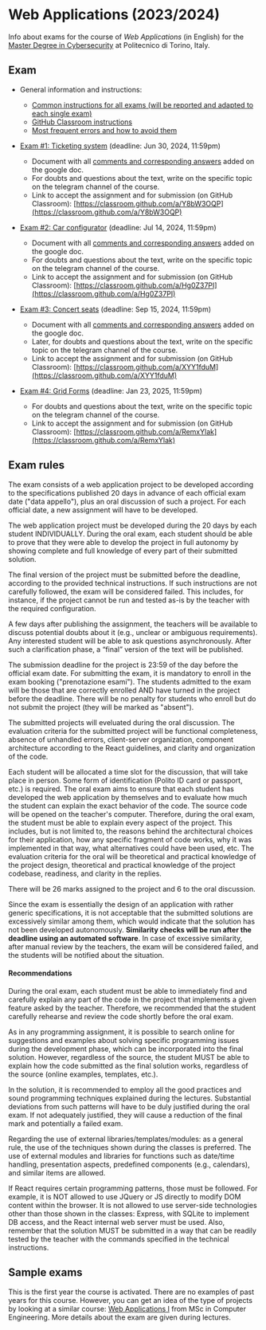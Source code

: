 # Web Applications (2023/2024)

Info about exams for the course of _Web Applications_ (in English) for the [Master Degree in Cybersecurity](https://www.polito.it/en/education/master-s-degree-programmes/cybersecurity) at Politecnico di Torino, Italy.

## Exam

* General information and instructions:    
  - [Common instructions for all exams (will be reported and adapted to each single exam)](https://github.com/polito-WA-2024/.github/blob/main/profile/WA_common_instructions_v2.pdf)
  - [GitHub Classroom instructions](https://github.com/polito-WA-2024/.github/blob/main/profile/GH-Classroom-Instructions-WA-2024.pdf)
  - [Most frequent errors and how to avoid them](https://github.com/polito-WA-2024/.github/blob/main/profile/WA_Most_Frequent_Errors_v1.0.pdf)
    
* [Exam #1: Ticketing system](https://docs.google.com/document/d/10BtpwfqA_vozQcmhLNQSK0DmmmAdqYcuIYAwb9cjpqQ/edit?usp=sharing) (deadline: Jun 30, 2024, 11:59pm)
  - Document with all [comments and corresponding answers](https://github.com/polito-WA-2024/.github/blob/main/profile/WA_exam1_ticketing__comments.pdf) added on the google doc.
  - For doubts and questions about the text, write on the specific topic on the telegram channel of the course.
  - Link to accept the assignment and for submission (on GitHub Classroom): [https://classroom.github.com/a/Y8bW3OQP](https://classroom.github.com/a/Y8bW3OQP)

* [Exam #2: Car configurator](https://docs.google.com/document/d/1qY6OGmhwf8AYwBY_1RFbs02uP_DBoArVgU3y9htmClo/edit?usp=sharing) (deadline: Jul 14, 2024, 11:59pm)
  - Document with all [comments and corresponding answers](https://github.com/polito-WA-2024/.github/blob/main/profile/WA_exam2_car_configurator__comments.pdf) added on the google doc.
  - For doubts and questions about the text, write on the specific topic on the telegram channel of the course.
  - Link to accept the assignment and for submission (on GitHub Classroom): [https://classroom.github.com/a/Hg0Z37PI](https://classroom.github.com/a/Hg0Z37PI)

* [Exam #3: Concert seats](https://docs.google.com/document/d/1mPa37vktI-PHfEHF9VuaEdatJ8TDeEgx7igaRv-hQzQ/edit?usp=sharing) (deadline: Sep 15, 2024, 11:59pm)
  - Document with all [comments and corresponding answers](https://github.com/polito-WA-2024/.github/blob/main/profile/WA_exam3_concert_seats__comments.pdf) added on the google doc.
  - Later, for doubts and questions about the text, write on the specific topic on the telegram channel of the course.
  - Link to accept the assignment and for submission (on GitHub Classroom): [https://classroom.github.com/a/XYY1fduM](https://classroom.github.com/a/XYY1fduM)

* [Exam #4: Grid Forms](https://docs.google.com/document/d/1e3YecqDO7tzXJ7OchRB6yDVL5w4qFW0Kd74B2SPyh5I/edit?usp=sharing) (deadline: Jan 23, 2025, 11:59pm)
  - For doubts and questions about the text, write on the specific topic on the telegram channel of the course.
  - Link to accept the assignment and for submission (on GitHub Classroom): [https://classroom.github.com/a/RemxYlak](https://classroom.github.com/a/RemxYlak)

## Exam rules

The exam consists of a web application project to be developed according to the specifications published 20 days in advance of each official exam date ("data appello"), plus an oral discussion of such a project. For each official date, a new assignment will have to be developed.

The web application project must be developed during the 20 days by each student INDIVIDUALLY. During the oral exam, each student should be able to prove that they were able to develop the project in full autonomy by showing complete and full knowledge of every part of their submitted solution.

The final version of the project must be submitted before the deadline, according to the provided technical instructions. If such instructions are not carefully followed, the exam will be considered failed. This includes, for instance, if the project cannot be run and tested as-is by the teacher with the required configuration.

A few days after publishing the assignment, the teachers will be available to discuss potential doubts about it (e.g., unclear or ambiguous requirements). Any interested student will be able to ask questions asynchronously. After such a clarification phase, a “final” version of the text will be published.

The submission deadline for the project is 23:59 of the day before the official exam date. For submitting the exam, it is mandatory to enroll in the exam booking ("prenotazione esami"). The students admitted to the exam will be those that are correctly enrolled AND have turned in the project before the deadline. There will be no penalty for students who enroll but do not submit the project (they will be marked as "absent").

The submitted projects will eveluated during the oral discussion. The evaluation criteria for the submitted project will be functional completeness, absence of unhandled errors, client-server organization, component architecture according to the React guidelines, and clarity and organization of the code.

Each student will be allocated a time slot for the discussion, that will take place in person. Some form of identification (Polito ID card or passport, etc.) is required. The oral exam aims to ensure that each student has developed the web application by themselves and to evaluate how much the student can explain the exact behavior of the code. The source code will be opened on the teacher's computer. Therefore, during the oral exam, the student must be able to explain every aspect of the project. This includes, but is not limited to, the reasons behind the architectural choices for their application, how any specific fragment of code works, why it was implemented in that way, what alternatives could have been used, etc. The evaluation criteria for the oral will be theoretical and practical knowledge of the project design, theoretical and practical knowledge of the project codebase, readiness, and clarity in the replies.

There will be 26 marks assigned to the project and 6 to the oral discussion.

Since the exam is essentially the design of an application with rather generic specifications, it is not acceptable that the submitted solutions are excessively similar among them, which would indicate that the solution has not been developed autonomously. **Similarity checks will be run after the deadline using an automated software**. In case of excessive similarity, after manual review by the teachers, the exam will be considered failed, and the students will be notified about the situation.

#### Recommendations

During the oral exam, each student must be able to immediately find and carefully explain any part of the code in the project that implements a given feature asked by the teacher. Therefore, we recommended that the student carefully rehearse and review the code shortly before the oral exam.

As in any programming assignment, it is possible to search online for suggestions and examples about solving specific programming issues during the development phase, which can be incorporated into the final solution. However, regardless of the source, the student MUST be able to explain how the code submitted as the final solution works, regardless of the source (online examples, templates, etc.).

In the solution, it is recommended to employ all the good practices and sound programming techniques explained during the lectures. Substantial deviations from such patterns will have to be duly justified during the oral exam. If not adequately justified, they will cause a reduction of the final mark and potentially a failed exam.

Regarding the use of external libraries/templates/modules: as a general rule, the use of the techniques shown during the classes is preferred. The use of external modules and libraries for functions such as date/time handling, presentation aspects, predefined components (e.g., calendars), and similar items are allowed.

If React requires certain programming patterns, those must be followed. For example, it is NOT allowed to use JQuery or JS directly to modify DOM content within the browser. It is not allowed to use server-side technologies other than those shown in the classes: Express, with SQLite to implement DB access, and the React internal web server must be used. Also, remember that the solution MUST be submitted in a way that can be readily tested by the teacher with the commands specified in the technical instructions.

## Sample exams

This is the first year the course is activated. There are no examples of past years for this course. However, you can get an idea of the type of projects by looking at a similar course: [Web Applications I](https://elite.polito.it/teaching/past-courses/2023-01txy-wa1-iz/exam) from MSc in Computer Engineering. More details about the exam are given during lectures.
